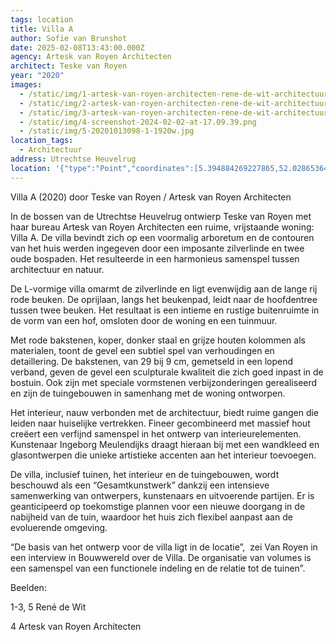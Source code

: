 ```yaml
---
tags: location
title: Villa A
author: Sofie van Brunshot
date: 2025-02-08T13:43:00.000Z
agency: Artesk van Royen Architecten
architect: Teske van Royen
year: "2020"
images:
  - /static/img/1-artesk-van-royen-architecten-rene-de-wit-architectuurfotografie-villa-a-19.jpg
  - /static/img/2-artesk-van-royen-architecten-rene-de-wit-architectuurfotografie-villa-a-6.jpg
  - /static/img/3-artesk-van-royen-architecten-rene-de-wit-architectuurfotografie-villa-a-24.jpg
  - /static/img/4-screenshot-2024-02-02-at-17.09.39.png
  - /static/img/5-20201013098-1-1920w.jpg
location_tags:
  - Architectuur
address: Utrechtse Heuvelrug
location: '{"type":"Point","coordinates":[5.394884269227865,52.028653649999995]}'
---
```

Villa A (2020) door Teske van Royen / Artesk van Royen Architecten

In de bossen van de Utrechtse Heuvelrug ontwierp Teske van Royen met haar bureau Artesk van Royen Architecten een ruime, vrijstaande woning: Villa A. De villa bevindt zich op een voormalig arboretum en de contouren van het huis werden ingegeven door een imposante zilverlinde en twee oude bospaden. Het resulteerde in een harmonieus samenspel tussen architectuur en natuur.

De L-vormige villa omarmt de zilverlinde en ligt evenwijdig aan de lange rij rode beuken. De oprijlaan, langs het beukenpad, leidt naar de hoofdentree tussen twee beuken. Het resultaat is een intieme en rustige buitenruimte in de vorm van een hof, omsloten door de woning en een tuinmuur. 

Met rode bakstenen, koper, donker staal en grijze houten kolommen als materialen, toont de gevel een subtiel spel van verhoudingen en detaillering. De bakstenen, van 29 bij 9 cm, gemetseld in een lopend verband, geven de gevel een sculpturale kwaliteit die zich goed inpast in de bostuin. Ook zijn met speciale vormstenen verbijzonderingen gerealiseerd en zijn de tuingebouwen in samenhang met de woning ontworpen.

Het interieur, nauw verbonden met de architectuur, biedt ruime gangen die leiden naar huiselijke vertrekken. Fineer gecombineerd met massief hout creëert een verfijnd samenspel in het ontwerp van interieurelementen. Kunstenaar Ingeborg Meulendijks draagt hieraan bij met een wandkleed en glasontwerpen die unieke artistieke accenten aan het interieur toevoegen.

De villa, inclusief tuinen, het interieur en de tuingebouwen, wordt beschouwd als een “Gesamtkunstwerk” dankzij een intensieve samenwerking van ontwerpers, kunstenaars en uitvoerende partijen. Er is geanticipeerd op toekomstige plannen voor een nieuwe doorgang in de nabijheid van de tuin, waardoor het huis zich flexibel aanpast aan de evoluerende omgeving.

“De basis van het ontwerp voor de villa ligt in de locatie”,  zei Van Royen in een interview in Bouwwereld over de Villa. De organisatie van volumes is een samenspel van een functionele indeling en de relatie tot de tuinen”.

Beelden:

1-3, 5 René de Wit

4 Artesk van Royen Architecten
